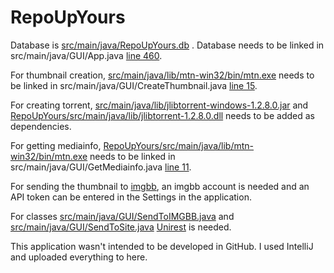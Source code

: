# RepoUpYours

Database is [src/main/java/RepoUpYours.db](https://github.com/JaakobJ/RepoUpYours/blob/master/src/main/java/upyours.db) . Database needs to be linked in src/main/java/GUI/App.java [line 460](https://github.com/JaakobJ/RepoUpYours/blob/master/src/main/java/GUI/App.java#L460). 

For thumbnail creation, [src/main/java/lib/mtn-win32/bin/mtn.exe](https://github.com/JaakobJ/RepoUpYours/blob/master/src/main/java/lib/mtn-win32/bin/mtn.exe) needs to be linked in src/main/java/GUI/CreateThumbnail.java [line 15](https://github.com/JaakobJ/RepoUpYours/blob/master/src/main/java/GUI/CreateThumbnail.java#L15).

For creating torrent, [src/main/java/lib/jlibtorrent-windows-1.2.8.0.jar](https://github.com/JaakobJ/RepoUpYours/blob/master/src/main/java/lib/jlibtorrent-windows-1.2.8.0.jar) and [RepoUpYours/src/main/java/lib/jlibtorrent-1.2.8.0.dll](https://github.com/JaakobJ/RepoUpYours/blob/master/src/main/java/lib/jlibtorrent-1.2.8.0.dll) needs to be added as dependencies.

For getting mediainfo, [RepoUpYours/src/main/java/lib/mtn-win32/bin/mtn.exe](https://github.com/JaakobJ/RepoUpYours/blob/master/src/main/java/lib/mtn-win32/bin/mtn.exe)  needs to be linked in src/main/java/GUI/GetMediainfo.java [line 11](https://github.com/JaakobJ/RepoUpYours/blob/master/src/main/java/GUI/GetMediainfo.java#L11).

For sending the thumbnail to [imgbb](https://imgbb.com/), an imgbb account is needed and an API token can be entered in the Settings in the application.

For classes [src/main/java/GUI/SendToIMGBB.java](https://github.com/JaakobJ/RepoUpYours/blob/master/src/main/java/GUI/SendToIMGBB.java) and [src/main/java/GUI/SendToSite.java](https://github.com/JaakobJ/RepoUpYours/blob/master/src/main/java/GUI/SendToSite.java) [Unirest](http://kong.github.io/unirest-java/) is needed.

This application wasn't intended to be developed in GitHub. I used IntelliJ and uploaded everything to here.

